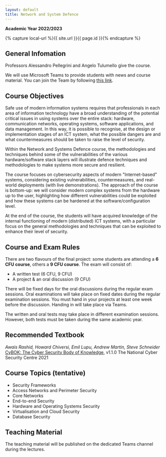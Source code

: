 ```yaml
---
layout: default
title: Network and System Defence
---
```

**Academic Year 2022/2023**   

{% capture local-url %}{{ site.url }}{{ page.id }}{% endcapture %}

## General Infomation

Professors Alessandro Pellegrini and Angelo Tulumello give the course.

We will use Microsoft Teams to provide students with news and course material. You can join the Team by following [this link](https://teams.microsoft.com/l/team/19%3aNmuc8dAxBHuQLf2VRTO40rB3vvf8151Ln3lIxWcZhdk1%40thread.tacv2/conversations?groupId=ee4b016f-4a99-4fa1-98da-c4d6da502804&tenantId=24c5be2a-d764-40c5-9975-82d08ae47d0e).

## Course Objectives

Safe use of modern information systems requires that professionals in each area of information technology have a broad understanding of the potential critical issues in using systems over the entire stack: hardware, communication networks, operating systems, software applications, and data management. In this way, it is possible to recognise, at the design or implementation stages of an ICT system, what the possible dangers are and what countermeasures should be taken to raise the level of security. 

Within the Network and Systems Defence course, the methodologies and techniques behind some of the vulnerabilities of the various hardware/software stack layers will illustrate defence techniques and methodologies to make systems more secure and resilient.

The course focuses on cybersecurity aspects of modern "Internet-based" systems, considering existing vulnerabilities, countermeasures, and real-world deployments (with live demonstrations). The approach of the course is bottom-up: we will consider modern complex systems from the hardware up to the user, highlighting how different vulnerabilities could be exploited and how these systems can be hardened at the software/configuration level.

At the end of the course, the students will have acquired knowledge of the internal functioning of modern (distributed) ICT systems, with a particular focus on the general methodologies and techniques that can be exploited to enhance their level of security.

## Course and Exam Rules

There are two flavours of the final project: some students are attending a **6 CFU course**, others a **9 CFU course**. The exam will consist of:

-   A written test (6 CFU, 9 CFU)
-   A project & an oral discussion (9 CFU)

There will be fixed days for the oral discussions during the regular exam sessions. Oral examinations will take place on fixed dates during the regular examination sessions. You must hand in your projects at least one week before the discussion. Handing in will take place via Teams.

The written and oral tests may take place in different examination sessions. However, both tests must be taken during the same academic year.

## Recommended Textbook

*Awais Rashid, Howard Chiversi, Emil Lupu, Andrew Martin, Steve Schneider*  [CyBOK: The Cyber Security Body of Knowledge](https://www.cybok.org/media/downloads/CyBOK_v1.1.0.pdf), v1.1.0   The National Cyber Security Centre 2021

## Course Topics (tentative)

-   Security Frameworks
-   Access Networks and Perimeter Security
-   Core Networks
-   End-to-end Security
-   Hardware and Operating Systems Security
-   Virtualisation and Cloud Security
-   Database Security

## Teaching Material

The teaching material will be published on the dedicated Teams channel during the lectures.
